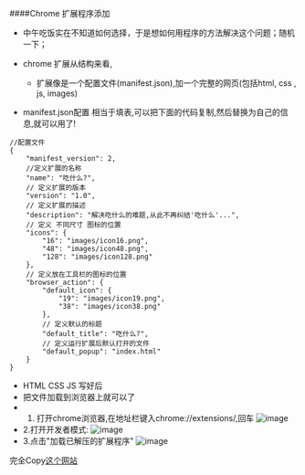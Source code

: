 ####Chrome 扩展程序添加
- 中午吃饭实在不知道如何选择，于是想如何用程序的方法解决这个问题；随机一下；
- chrome 扩展从结构来看,
  -  扩展像是一个配置文件(manifest.json),加一个完整的网页(包括html, css , js, images)  

- manifest.json配置  相当于填表,可以把下面的代码复制,然后替换为自己的信息,就可以用了!
```
//配置文件
{
    "manifest_version": 2,
    //定义扩展的名称
    "name": "吃什么?",
    // 定义扩展的版本
    "version": "1.0",
    // 定义扩展的描述
    "description": "解决吃什么的难题,从此不再纠结'吃什么'...",
    // 定义 不同尺寸 图标的位置
    "icons": {
        "16": "images/icon16.png",
        "48": "images/icon48.png",
        "128": "images/icon128.png"
    },
    // 定义放在工具栏的图标的位置
    "browser_action": {
        "default_icon": {
            "19": "images/icon19.png",
            "38": "images/icon38.png"
        },
        // 定义默认的标题
        "default_title": "吃什么?",
        // 定义运行扩展后默认打开的文件
        "default_popup": "index.html"
    }
}
```
- HTML CSS  JS 写好后
- 把文件加载到浏览器上就可以了
 - 1. 打开chrome浏览器,在地址栏键入chrome://extensions/,回车
![image](http://upload-images.jianshu.io/upload_images/3827288-623ec9bd5414e82d?imageMogr2/auto-orient/strip%7CimageView2/2/w/1240)
 - 2.打开开发者模式:
![image](http://upload-images.jianshu.io/upload_images/3827288-8891f24b8f2caaea?imageMogr2/auto-orient/strip%7CimageView2/2/w/1240)
- 3.点击"加载已解压的扩展程序"
![image](http://upload-images.jianshu.io/upload_images/3827288-42ace8d67cebf997?imageMogr2/auto-orient/strip%7CimageView2/2/w/1240)


完全Copy[这个网站](https://github.com/zhaoolee/WhatToEat)
